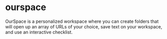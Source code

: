 # ourspace
OurSpace is a personalized workspace where you can create folders that will open up an array of URLs of your choice, save text on your workspace, and use an interactive checklist.
